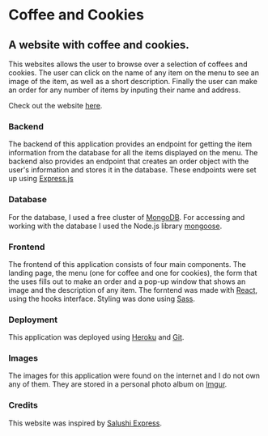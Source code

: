 # Coffee and Cookies
## A website with coffee and cookies.
This websites allows the user to browse over a selection of coffees and cookies.
The user can click on the name of any item on the menu to see an image of the item, as well as a short description.
Finally the user can make an order for any number of items by inputing their name and address.

Check out the website <a href='https://infinite-springs-77128.herokuapp.com/'>here</a>.

### Backend
The backend of this application provides an endpoint for getting the item information from the database for all the items displayed on the menu.
The backend also provides an endpoint that creates an order object with the user's information and stores it in the database.
These endpoints were set up using <a href='https://expressjs.com/'>Express.js</a>

### Database
For the database, I used a free cluster of <a href='https://www.mongodb.com/2'>MongoDB</a>. For accessing and working with the database I used the Node.js library <a href='https://mongoosejs.com/'>mongoose</a>.

### Frontend
The frontend of this application consists of four main components. The landing page, the menu (one for coffee and one for cookies), the form that the uses fills out to make an order and a pop-up window that shows an image and the description of any item.
The forntend was made with <a href='https://reactjs.org/'>React</a>, using the hooks interface.
Styling was  done using <a href='https://sass-lang.com/'>Sass</a>.

### Deployment
This application was deployed using <a href='https://www.heroku.com/'>Heroku</a> and <a href='https://git-scm.com/'>Git</a>.

### Images
The images for this application were found on the internet and I do not own any of them. They are stored in a personal photo album on <a href='https://imgur.com/'>Imgur</a>.

### Credits
This website was inspired by <a href='https://www.salushiexpress.co.za/'>Salushi Express</a>.
